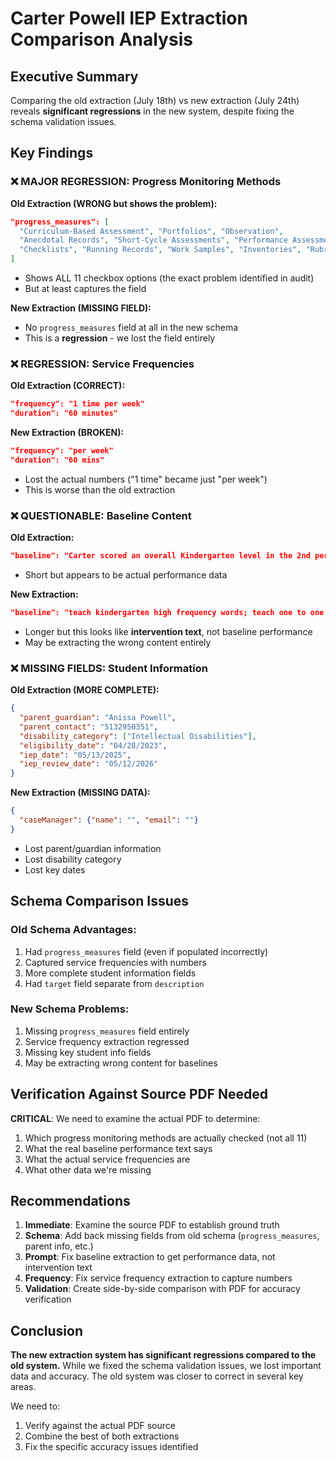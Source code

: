 # Carter Powell IEP Extraction Comparison Analysis

## Executive Summary
Comparing the old extraction (July 18th) vs new extraction (July 24th) reveals **significant regressions** in the new system, despite fixing the schema validation issues.

## Key Findings

### ❌ **MAJOR REGRESSION: Progress Monitoring Methods**

**Old Extraction (WRONG but shows the problem):**
```json
"progress_measures": [
  "Curriculum-Based Assessment", "Portfolios", "Observation", 
  "Anecdotal Records", "Short-Cycle Assessments", "Performance Assessments",
  "Checklists", "Running Records", "Work Samples", "Inventories", "Rubrics"
]
```
- Shows ALL 11 checkbox options (the exact problem identified in audit)
- But at least captures the field

**New Extraction (MISSING FIELD):**
- No `progress_measures` field at all in the new schema
- This is a **regression** - we lost the field entirely

### ❌ **REGRESSION: Service Frequencies**

**Old Extraction (CORRECT):**
```json
"frequency": "1 time per week"
"duration": "60 minutes"
```

**New Extraction (BROKEN):**
```json
"frequency": "per week"
"duration": "60 mins"
```
- Lost the actual numbers ("1 time" became just "per week")
- This is worse than the old extraction

### ❌ **QUESTIONABLE: Baseline Content**

**Old Extraction:**
```json
"baseline": "Carter scored an overall Kindergarten level in the 2nd percentile."
```
- Short but appears to be actual performance data

**New Extraction:**
```json
"baseline": "teach kindergarten high frequency words; teach one to one letter correspondence with letters v, j, w, x, k, z, y; provide practice was decoding regularly spelled one syllable words with short vowel sounds"
```
- Longer but this looks like **intervention text**, not baseline performance
- May be extracting the wrong content entirely

### ❌ **MISSING FIELDS: Student Information**

**Old Extraction (MORE COMPLETE):**
```json
{
  "parent_guardian": "Anissa Powell",
  "parent_contact": "5132950351",
  "disability_category": ["Intellectual Disabilities"],
  "eligibility_date": "04/28/2023",
  "iep_date": "05/13/2025",
  "iep_review_date": "05/12/2026"
}
```

**New Extraction (MISSING DATA):**
```json
{
  "caseManager": {"name": "", "email": ""}
}
```
- Lost parent/guardian information
- Lost disability category
- Lost key dates

## Schema Comparison Issues

### Old Schema Advantages:
1. Had `progress_measures` field (even if populated incorrectly)
2. Captured service frequencies with numbers
3. More complete student information fields
4. Had `target` field separate from `description`

### New Schema Problems:
1. Missing `progress_measures` field entirely
2. Service frequency extraction regressed
3. Missing key student info fields
4. May be extracting wrong content for baselines

## Verification Against Source PDF Needed

**CRITICAL**: We need to examine the actual PDF to determine:
1. Which progress monitoring methods are actually checked (not all 11)
2. What the real baseline performance text says
3. What the actual service frequencies are
4. What other data we're missing

## Recommendations

1. **Immediate**: Examine the source PDF to establish ground truth
2. **Schema**: Add back missing fields from old schema (`progress_measures`, parent info, etc.)
3. **Prompt**: Fix baseline extraction to get performance data, not intervention text
4. **Frequency**: Fix service frequency extraction to capture numbers
5. **Validation**: Create side-by-side comparison with PDF for accuracy verification

## Conclusion

**The new extraction system has significant regressions compared to the old system.** While we fixed the schema validation issues, we lost important data and accuracy. The old system was closer to correct in several key areas.

We need to:
1. Verify against the actual PDF source
2. Combine the best of both extractions
3. Fix the specific accuracy issues identified
